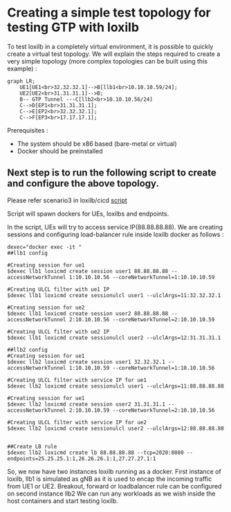 # Creating a simple test topology for testing GTP with loxilb

To test loxilb in a completely virtual environment, it is possible to quickly create a virtual test topology. We will explain the steps required to create a very simple topology (more complex topologies can be built using this example) :


```mermaid
graph LR;
    UE1[UE1<br>32.32.32.1]-->B[llb1<br>10.10.10.59/24];
    UE2[UE2<br>31.31.31.1]-->B;
    B-- GTP Tunnel ---C[llb2<br>10.10.10.56/24]
    C-->D[EP1<br>31.31.31.1];
    C-->E[EP2<br>32.32.32.1];
    C-->F[EP3<br>17.17.17.1];
```

Prerequisites :  

* The system should be x86 based (bare-metal or virtual)  
* Docker should be preinstalled  


## Next step is to run the following script to create and configure the above topology. 

Please refer scenario3 in loxilb/cicd [script](https://github.com/loxilb-io/loxilb/blob/main/cicd/scenario3/config.sh)

Script will spawn dockers for UEs, loxilbs and endpoints. 

In the script, UEs will try to access service IP(88.88.88.88). We are creating sessions and configuring load-balancer rule inside loxilb docker as follows :
```
dexec="docker exec -it "
##llb1 config

#Creating session for ue1
$dexec llb1 loxicmd create session user1 88.88.88.88 --accessNetworkTunnel 1:10.10.10.56 --coreNetworkTunnel=1:10.10.10.59

#Creating ULCL filter with ue1 IP
$dexec llb1 loxicmd create sessionulcl user1 --ulclArgs=11:32.32.32.1
 
#Creating session for ue2
$dexec llb1 loxicmd create session user2 88.88.88.88 --accessNetworkTunnel 2:10.10.10.56 --coreNetworkTunnel=2:10.10.10.59

#Creating ULCL filter with ue2 IP
$dexec llb1 loxicmd create sessionulcl user2 --ulclArgs=12:31.31.31.1

##llb2 config
#Creating session for ue1
$dexec llb2 loxicmd create session user1 32.32.32.1 --accessNetworkTunnel 1:10.10.10.59 --coreNetworkTunnel=1:10.10.10.56
 
#Creating ULCL filter with service IP for ue1
$dexec llb2 loxicmd create sessionulcl user1 --ulclArgs=11:88.88.88.88

#Creating session for ue1
$dexec llb2 loxicmd create session user2 31.31.31.1 --accessNetworkTunnel 2:10.10.10.59 --coreNetworkTunnel=2:10.10.10.56

#Creating ULCL filter with service IP for ue2
$dexec llb2 loxicmd create sessionulcl user2 --ulclArgs=12:88.88.88.88


##Create LB rule
$dexec llb2 loxicmd create lb 88.88.88.88 --tcp=2020:8080 --endpoints=25.25.25.1:1,26.26.26.1:1,27.27.27.1:1
```

So, we now have two instances loxilb running as a docker.
First instance of loxilb, llb1 is simulated as gNB as it is used to encap the incoming traffic from UE1 or UE2. Breakout, forward or loadbalancer rule can be configured on second instance llb2
We can run any workloads as we wish inside the host containers and start testing loxilb.

